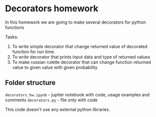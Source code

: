# Decorators homework
In this homework we are going to make several decorators for python functions
  
Tasks:
1. To write simple decorator that change returned value of decorated function for run time.
2. To write decorator that prints input data and type of returned values
3. To make russian rulette decorator that can change function returned value to given value with given probability
  
## Folder structure
`decorators_hw.ipynb` - jupiter notebook with code, usage examples and comments 
`decorators.py` - file only with code

This code doesn't use any external python libraries.